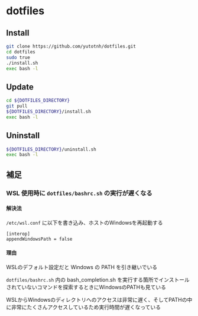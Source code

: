 # dotfiles

## Install

```bash
git clone https://github.com/yutotnh/dotfiles.git
cd dotfiles
sudo true
./install.sh
exec bash -l
```

## Update

```bash
cd ${DOTFILES_DIRECTORY}
git pull
${DOTFILES_DIRECTORY}/install.sh
exec bash -l
```

## Uninstall

```bash
${DOTFILES_DIRECTORY}/uninstall.sh
exec bash -l
```

## 補足

### WSL 使用時に `dotfiles/bashrc.sh` の実行が遅くなる

#### 解決法

`/etc/wsl.conf` に以下を書き込み、ホストのWindowsを再起動する

```text:/etc/wsl.comf
[interop]
appendWindowsPath = false
```

#### 理由

WSLのデフォルト設定だと Windows の PATH を引き継いでいる

`dotfiles/bashrc.sh` 内の bash_completion.sh を実行する箇所でインストールされていないコマンドを探索するときにWindowsのPATHも見ている

WSLからWindowsのディレクトリへのアクセスは非常に遅く、そしてPATHの中に非常にたくさんアクセスしているため実行時間が遅くなっている

